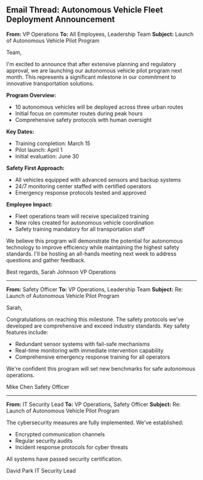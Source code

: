 ## Email Thread: Autonomous Vehicle Fleet Deployment Announcement

**From:** VP Operations
**To:** All Employees, Leadership Team
**Subject:** Launch of Autonomous Vehicle Pilot Program

Team,

I'm excited to announce that after extensive planning and regulatory approval, we are launching our autonomous vehicle pilot program next month. This represents a significant milestone in our commitment to innovative transportation solutions.

**Program Overview:**
- 10 autonomous vehicles will be deployed across three urban routes
- Initial focus on commuter routes during peak hours
- Comprehensive safety protocols with human oversight

**Key Dates:**
- Training completion: March 15
- Pilot launch: April 1
- Initial evaluation: June 30

**Safety First Approach:**
- All vehicles equipped with advanced sensors and backup systems
- 24/7 monitoring center staffed with certified operators
- Emergency response protocols tested and approved

**Employee Impact:**
- Fleet operations team will receive specialized training
- New roles created for autonomous vehicle coordination
- Safety training mandatory for all transportation staff

We believe this program will demonstrate the potential for autonomous technology to improve efficiency while maintaining the highest safety standards. I'll be hosting an all-hands meeting next week to address questions and gather feedback.

Best regards,
Sarah Johnson
VP Operations

---

**From:** Safety Officer
**To:** VP Operations, Leadership Team
**Subject:** Re: Launch of Autonomous Vehicle Pilot Program

Sarah,

Congratulations on reaching this milestone. The safety protocols we've developed are comprehensive and exceed industry standards. Key safety features include:

- Redundant sensor systems with fail-safe mechanisms
- Real-time monitoring with immediate intervention capability
- Comprehensive emergency response training for all operators

We're confident this program will set new benchmarks for safe autonomous operations.

Mike Chen
Safety Officer

---

**From:** IT Security Lead
**To:** VP Operations, Safety Officer
**Subject:** Re: Launch of Autonomous Vehicle Pilot Program

The cybersecurity measures are fully implemented. We've established:
- Encrypted communication channels
- Regular security audits
- Incident response protocols for cyber threats

All systems have passed security certification.

David Park
IT Security Lead
